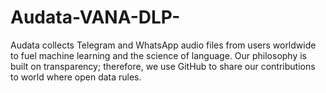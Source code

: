 # Audata-VANA-DLP-
Audata collects Telegram and WhatsApp audio files from users worldwide to fuel machine learning and the science of language. Our philosophy is built on transparency; therefore, we use GitHub to share our contributions to world where open data rules.
